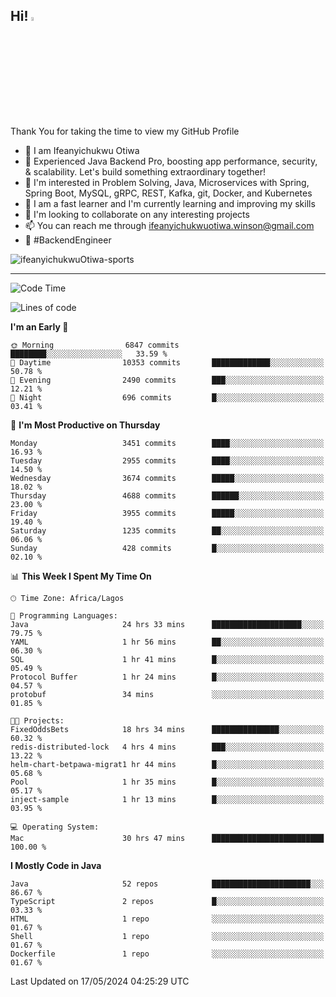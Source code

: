 <!-- BLOG-POST-LIST:START --><!-- BLOG-POST-LIST:END -->

## Hi! <img src="https://media.giphy.com/media/hvRJCLFzcasrR4ia7z/giphy.gif" width="4%"> 

Thank You for taking the time to view my GitHub Profile

- 👋 I am Ifeanyichukwu Otiwa
- 🚀 Experienced Java Backend Pro, boosting app performance, security, & scalability. Let's build something extraordinary together!
- 👀 I'm interested in Problem Solving, Java, Microservices with Spring, Spring Boot, MySQL, gRPC, REST, Kafka, git, Docker, and Kubernetes
- 🌱 I am a fast learner and I'm currently learning and improving my skills
- 💞️ I'm looking to collaborate on any interesting projects
- 📫 You can reach me through ifeanyichukwuotiwa.winson@gmail.com
- 🚀 #BackendEngineer

<p align="left" marginTop="10px"> <img src="https://komarev.com/ghpvc/?username=ifeanyichukwuOtiwa-sports&label=Profile%20views&color=0e75b6&style=for-the-badge" alt="ifeanyichukwuOtiwa-sports" /> </p>

***

<!--START_SECTION:waka-->
![Code Time](http://img.shields.io/badge/Code%20Time-2%2C526%20hrs%2047%20mins-blue)

![Lines of code](https://img.shields.io/badge/From%20Hello%20World%20I%27ve%20Written-5.2%20million%20lines%20of%20code-blue)

**I'm an Early 🐤** 

```text
🌞 Morning                6847 commits        ████████░░░░░░░░░░░░░░░░░   33.59 % 
🌆 Daytime                10353 commits       █████████████░░░░░░░░░░░░   50.78 % 
🌃 Evening                2490 commits        ███░░░░░░░░░░░░░░░░░░░░░░   12.21 % 
🌙 Night                  696 commits         █░░░░░░░░░░░░░░░░░░░░░░░░   03.41 % 
```
📅 **I'm Most Productive on Thursday** 

```text
Monday                   3451 commits        ████░░░░░░░░░░░░░░░░░░░░░   16.93 % 
Tuesday                  2955 commits        ████░░░░░░░░░░░░░░░░░░░░░   14.50 % 
Wednesday                3674 commits        █████░░░░░░░░░░░░░░░░░░░░   18.02 % 
Thursday                 4688 commits        ██████░░░░░░░░░░░░░░░░░░░   23.00 % 
Friday                   3955 commits        █████░░░░░░░░░░░░░░░░░░░░   19.40 % 
Saturday                 1235 commits        ██░░░░░░░░░░░░░░░░░░░░░░░   06.06 % 
Sunday                   428 commits         █░░░░░░░░░░░░░░░░░░░░░░░░   02.10 % 
```


📊 **This Week I Spent My Time On** 

```text
🕑︎ Time Zone: Africa/Lagos

💬 Programming Languages: 
Java                     24 hrs 33 mins      ████████████████████░░░░░   79.75 % 
YAML                     1 hr 56 mins        ██░░░░░░░░░░░░░░░░░░░░░░░   06.30 % 
SQL                      1 hr 41 mins        █░░░░░░░░░░░░░░░░░░░░░░░░   05.49 % 
Protocol Buffer          1 hr 24 mins        █░░░░░░░░░░░░░░░░░░░░░░░░   04.57 % 
protobuf                 34 mins             ░░░░░░░░░░░░░░░░░░░░░░░░░   01.85 % 

🐱‍💻 Projects: 
FixedOddsBets            18 hrs 34 mins      ███████████████░░░░░░░░░░   60.32 % 
redis-distributed-lock   4 hrs 4 mins        ███░░░░░░░░░░░░░░░░░░░░░░   13.22 % 
helm-chart-betpawa-migrat1 hr 44 mins        █░░░░░░░░░░░░░░░░░░░░░░░░   05.68 % 
Pool                     1 hr 35 mins        █░░░░░░░░░░░░░░░░░░░░░░░░   05.17 % 
inject-sample            1 hr 13 mins        █░░░░░░░░░░░░░░░░░░░░░░░░   03.95 % 

💻 Operating System: 
Mac                      30 hrs 47 mins      █████████████████████████   100.00 % 
```

**I Mostly Code in Java** 

```text
Java                     52 repos            ██████████████████████░░░   86.67 % 
TypeScript               2 repos             █░░░░░░░░░░░░░░░░░░░░░░░░   03.33 % 
HTML                     1 repo              ░░░░░░░░░░░░░░░░░░░░░░░░░   01.67 % 
Shell                    1 repo              ░░░░░░░░░░░░░░░░░░░░░░░░░   01.67 % 
Dockerfile               1 repo              ░░░░░░░░░░░░░░░░░░░░░░░░░   01.67 % 
```




 Last Updated on 17/05/2024 04:25:29 UTC
<!--END_SECTION:waka-->

<!--
<p align="center">
![trophy](https://github-profile-trophy.vercel.app/?username=ifeanyichukwuOtiwa-sports&theme=onedark) (https://github.com/ryo-ma/github-profile-trophy)
</p>
-->

<!---
ifeanyi-otiwa/ifeanyi-otiwa is a ✨ special ✨ repository because its `README.md` (this file) appears on your GitHub profile.
You can click the Preview link to take a look at your changes.
--->
